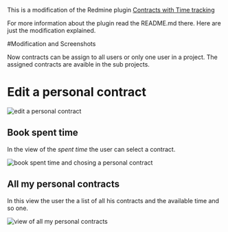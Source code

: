This is a modification of the Redmine plugin [Contracts with Time tracking](https://github.com/dmp1ce/redmine-contracts-with-time-tracking-plugin/)

For more information about the plugin read the README.md there. 
Here are just the modification explained.

#Modification and Screenshots

Now contracts can be assign to all users or only one user in a project. The assigned contracts are avaible in the sub projects.

# Edit a personal contract

![edit a personal contract](https://github.com/jevo/redmine-personal-contracts-with-time-tracking-plugin/raw/master/docs/screenshots/edit_personal_contract.png)


## Book spent time 
In the view of the *spent time* the user can select a contract. 

![book spent time and chosing a personal contract](https://github.com/jevo/redmine-personal-contracts-with-time-tracking-plugin/docs/screenshots/book_spent_time.png)

## All my personal contracts

In this view the user the a list of all his contracts and the available time and so one.

![view of all my personal contracts](https://github.com/jevo/redmine-personal-contracts-with-time-tracking-plugin/raw/master/docs/screenshots/personal_contract_view.png)



